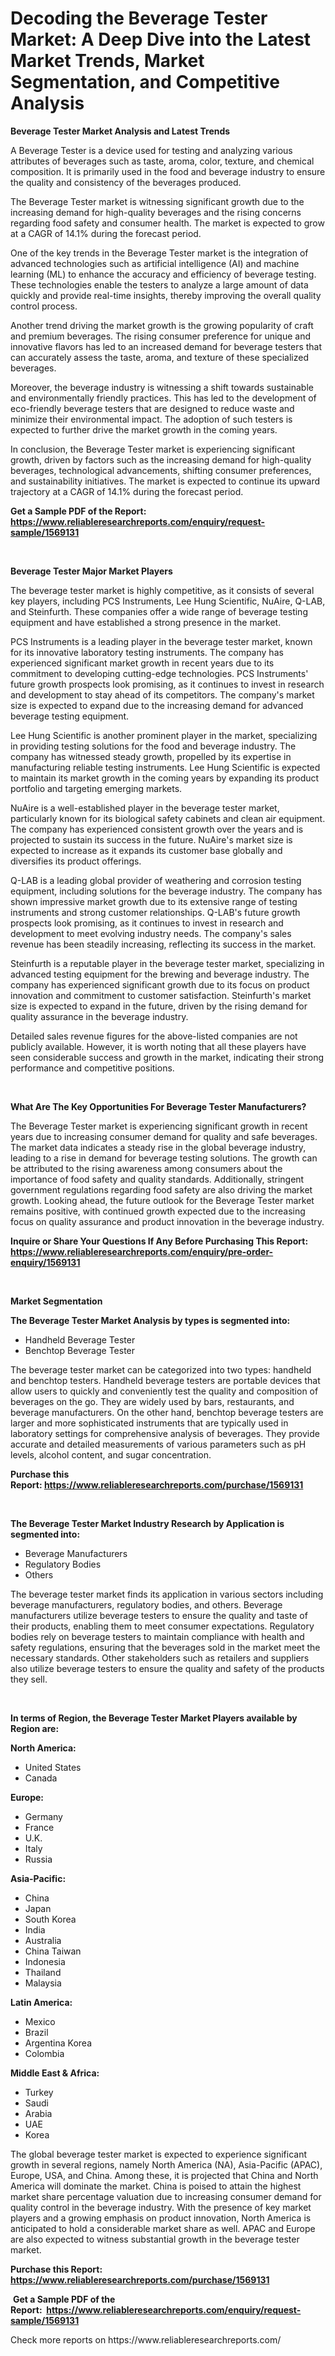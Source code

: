 <p><h1>Decoding the Beverage Tester Market: A Deep Dive into the Latest Market Trends, Market Segmentation, and Competitive Analysis</h1></p><p><strong>Beverage Tester Market Analysis and Latest Trends</strong></p>
<p><p>A Beverage Tester is a device used for testing and analyzing various attributes of beverages such as taste, aroma, color, texture, and chemical composition. It is primarily used in the food and beverage industry to ensure the quality and consistency of the beverages produced.</p><p>The Beverage Tester market is witnessing significant growth due to the increasing demand for high-quality beverages and the rising concerns regarding food safety and consumer health. The market is expected to grow at a CAGR of 14.1% during the forecast period.</p><p>One of the key trends in the Beverage Tester market is the integration of advanced technologies such as artificial intelligence (AI) and machine learning (ML) to enhance the accuracy and efficiency of beverage testing. These technologies enable the testers to analyze a large amount of data quickly and provide real-time insights, thereby improving the overall quality control process.</p><p>Another trend driving the market growth is the growing popularity of craft and premium beverages. The rising consumer preference for unique and innovative flavors has led to an increased demand for beverage testers that can accurately assess the taste, aroma, and texture of these specialized beverages.</p><p>Moreover, the beverage industry is witnessing a shift towards sustainable and environmentally friendly practices. This has led to the development of eco-friendly beverage testers that are designed to reduce waste and minimize their environmental impact. The adoption of such testers is expected to further drive the market growth in the coming years.</p><p>In conclusion, the Beverage Tester market is experiencing significant growth, driven by factors such as the increasing demand for high-quality beverages, technological advancements, shifting consumer preferences, and sustainability initiatives. The market is expected to continue its upward trajectory at a CAGR of 14.1% during the forecast period.</p></p>
<p><strong>Get a Sample PDF of the Report:&nbsp; <a href="https://www.reliableresearchreports.com/enquiry/request-sample/1569131">https://www.reliableresearchreports.com/enquiry/request-sample/1569131</a></strong></p>
<p>&nbsp;</p>
<p><strong>Beverage Tester Major Market Players</strong></p>
<p><p>The beverage tester market is highly competitive, as it consists of several key players, including PCS Instruments, Lee Hung Scientific, NuAire, Q-LAB, and Steinfurth. These companies offer a wide range of beverage testing equipment and have established a strong presence in the market.</p><p>PCS Instruments is a leading player in the beverage tester market, known for its innovative laboratory testing instruments. The company has experienced significant market growth in recent years due to its commitment to developing cutting-edge technologies. PCS Instruments' future growth prospects look promising, as it continues to invest in research and development to stay ahead of its competitors. The company's market size is expected to expand due to the increasing demand for advanced beverage testing equipment.</p><p>Lee Hung Scientific is another prominent player in the market, specializing in providing testing solutions for the food and beverage industry. The company has witnessed steady growth, propelled by its expertise in manufacturing reliable testing instruments. Lee Hung Scientific is expected to maintain its market growth in the coming years by expanding its product portfolio and targeting emerging markets.</p><p>NuAire is a well-established player in the beverage tester market, particularly known for its biological safety cabinets and clean air equipment. The company has experienced consistent growth over the years and is projected to sustain its success in the future. NuAire's market size is expected to increase as it expands its customer base globally and diversifies its product offerings.</p><p>Q-LAB is a leading global provider of weathering and corrosion testing equipment, including solutions for the beverage industry. The company has shown impressive market growth due to its extensive range of testing instruments and strong customer relationships. Q-LAB's future growth prospects look promising, as it continues to invest in research and development to meet evolving industry needs. The company's sales revenue has been steadily increasing, reflecting its success in the market.</p><p>Steinfurth is a reputable player in the beverage tester market, specializing in advanced testing equipment for the brewing and beverage industry. The company has experienced significant growth due to its focus on product innovation and commitment to customer satisfaction. Steinfurth's market size is expected to expand in the future, driven by the rising demand for quality assurance in the beverage industry.</p><p>Detailed sales revenue figures for the above-listed companies are not publicly available. However, it is worth noting that all these players have seen considerable success and growth in the market, indicating their strong performance and competitive positions.</p></p>
<p>&nbsp;</p>
<p><strong>What Are The Key Opportunities For Beverage Tester Manufacturers?</strong></p>
<p><p>The Beverage Tester market is experiencing significant growth in recent years due to increasing consumer demand for quality and safe beverages. The market data indicates a steady rise in the global beverage industry, leading to a rise in demand for beverage testing solutions. The growth can be attributed to the rising awareness among consumers about the importance of food safety and quality standards. Additionally, stringent government regulations regarding food safety are also driving the market growth. Looking ahead, the future outlook for the Beverage Tester market remains positive, with continued growth expected due to the increasing focus on quality assurance and product innovation in the beverage industry.</p></p>
<p><strong>Inquire or Share Your Questions If Any Before Purchasing This Report: <a href="https://www.reliableresearchreports.com/enquiry/pre-order-enquiry/1569131">https://www.reliableresearchreports.com/enquiry/pre-order-enquiry/1569131</a></strong></p>
<p>&nbsp;</p>
<p><strong>Market Segmentation</strong></p>
<p><strong>The Beverage Tester Market Analysis by types is segmented into:</strong></p>
<p><ul><li>Handheld Beverage Tester</li><li>Benchtop Beverage Tester</li></ul></p>
<p><p>The beverage tester market can be categorized into two types: handheld and benchtop testers. Handheld beverage testers are portable devices that allow users to quickly and conveniently test the quality and composition of beverages on the go. They are widely used by bars, restaurants, and beverage manufacturers. On the other hand, benchtop beverage testers are larger and more sophisticated instruments that are typically used in laboratory settings for comprehensive analysis of beverages. They provide accurate and detailed measurements of various parameters such as pH levels, alcohol content, and sugar concentration.</p></p>
<p><strong>Purchase this Report:&nbsp;<a href="https://www.reliableresearchreports.com/purchase/1569131">https://www.reliableresearchreports.com/purchase/1569131</a></strong></p>
<p>&nbsp;</p>
<p><strong>The Beverage Tester Market Industry Research by Application is segmented into:</strong></p>
<p><ul><li>Beverage Manufacturers</li><li>Regulatory Bodies</li><li>Others</li></ul></p>
<p><p>The beverage tester market finds its application in various sectors including beverage manufacturers, regulatory bodies, and others. Beverage manufacturers utilize beverage testers to ensure the quality and taste of their products, enabling them to meet consumer expectations. Regulatory bodies rely on beverage testers to maintain compliance with health and safety regulations, ensuring that the beverages sold in the market meet the necessary standards. Other stakeholders such as retailers and suppliers also utilize beverage testers to ensure the quality and safety of the products they sell.</p></p>
<p>&nbsp;</p>
<p><strong>In terms of Region, the Beverage Tester Market Players available by Region are:</strong></p>
<p>
    <p> <strong> North America: </strong>
        <ul>
            <li>United States</li>
            <li>Canada</li>
        </ul>
        </p> 
    <p> <strong> Europe: </strong>
        <ul>
            <li>Germany</li>
            <li>France</li>
            <li>U.K.</li>
            <li>Italy</li>
            <li>Russia</li>
        </ul>
        </p> 
    <p> <strong> Asia-Pacific: </strong>
        <ul>
            <li>China</li>
            <li>Japan</li>
            <li>South Korea</li>
            <li>India</li>
            <li>Australia</li>
            <li>China Taiwan</li>
            <li>Indonesia</li>
            <li>Thailand</li>
            <li>Malaysia</li>
        </ul>
        </p> 
    <p> <strong> Latin America: </strong>
        <ul>
            <li>Mexico</li>
            <li>Brazil</li>
            <li>Argentina Korea</li>
            <li>Colombia</li>
        </ul>
        </p> 
    <p> <strong> Middle East & Africa: </strong>
        <ul>
            <li>Turkey</li>
            <li>Saudi</li>
            <li>Arabia</li>
            <li>UAE</li>
            <li>Korea</li>
        </ul>
    </p>
    </p>
<p><p>The global beverage tester market is expected to experience significant growth in several regions, namely North America (NA), Asia-Pacific (APAC), Europe, USA, and China. Among these, it is projected that China and North America will dominate the market. China is poised to attain the highest market share percentage valuation due to increasing consumer demand for quality control in the beverage industry. With the presence of key market players and a growing emphasis on product innovation, North America is anticipated to hold a considerable market share as well. APAC and Europe are also expected to witness substantial growth in the beverage tester market.</p></p>
<p><strong>Purchase this Report: <a href="https://www.reliableresearchreports.com/purchase/1569131">https://www.reliableresearchreports.com/purchase/1569131</a></strong></p>
<p>&nbsp;<strong>Get a Sample PDF of the Report:&nbsp;&nbsp;<a href="https://www.reliableresearchreports.com/enquiry/request-sample/1569131">https://www.reliableresearchreports.com/enquiry/request-sample/1569131</a></strong></p>
<p><strong></strong></p>
<p>Check more reports on https://www.reliableresearchreports.com/</p>